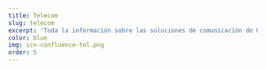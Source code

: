 ```yaml
---
title: Telecom
slug: telecom
excerpt: 'Toda la información sobre las soluciones de comunicación de OVHcloud'
color: blue
img: icn-confluence-tel.png
order: 5
---
```


